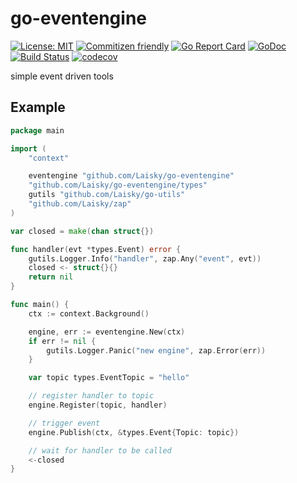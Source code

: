 # go-eventengine

[![License: MIT](https://img.shields.io/badge/License-MIT-yellow.svg)](https://opensource.org/licenses/MIT)
[![Commitizen friendly](https://img.shields.io/badge/commitizen-friendly-brightgreen.svg)](http://commitizen.github.io/cz-cli/)
[![Go Report Card](https://goreportcard.com/badge/github.com/Laisky/go-eventengine)](https://goreportcard.com/report/github.com/Laisky/go-eventengine)
[![GoDoc](https://godoc.org/github.com/Laisky/go-eventengine?status.svg)](https://pkg.go.dev/github.com/Laisky/go-eventengine?tab=doc)
[![Build Status](https://travis-ci.com/Laisky/go-eventengine.svg?branch=main)](https://travis-ci.com/Laisky/go-eventengine)
[![codecov](https://codecov.io/gh/Laisky/go-eventengine/branch/main/graph/badge.svg)](https://codecov.io/gh/Laisky/go-eventengine)


simple event driven tools


## Example

```go
package main

import (
	"context"

	eventengine "github.com/Laisky/go-eventengine"
	"github.com/Laisky/go-eventengine/types"
	gutils "github.com/Laisky/go-utils"
	"github.com/Laisky/zap"
)

var closed = make(chan struct{})

func handler(evt *types.Event) error {
	gutils.Logger.Info("handler", zap.Any("event", evt))
	closed <- struct{}{}
	return nil
}

func main() {
	ctx := context.Background()

	engine, err := eventengine.New(ctx)
	if err != nil {
		gutils.Logger.Panic("new engine", zap.Error(err))
	}

	var topic types.EventTopic = "hello"

	// register handler to topic
	engine.Register(topic, handler)

	// trigger event
	engine.Publish(ctx, &types.Event{Topic: topic})

	// wait for handler to be called
	<-closed
}

```
